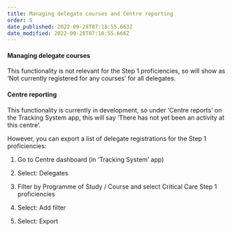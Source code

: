 ```yaml
---
title: Managing delegate courses and Centre reporting
order: 5
date_published: 2022-09-28T07:18:55.663Z
date_modified: 2022-09-28T07:18:55.666Z
---
```

#### Managing delegate courses​

This functionality is not relevant for the Step 1 proficiencies, so will show as ‘Not currently registered for any courses’ for all delegates.​

#### Centre reporting​

This functionality is currently in development, so under ‘Centre reports’ on the Tracking System app, this will say ‘There has not yet been an activity at this centre’.​

However, you can export a list of delegate registrations for the Step 1 proficiencies:​

1. Go to Centre dashboard (in ‘Tracking System’ app) ​

2. Select: Delegates​

3. Filter by Programme of Study / Course and select Critical Care Step 1 proficiencies ​

4. Select: Add filter​

5. Select: Export​
